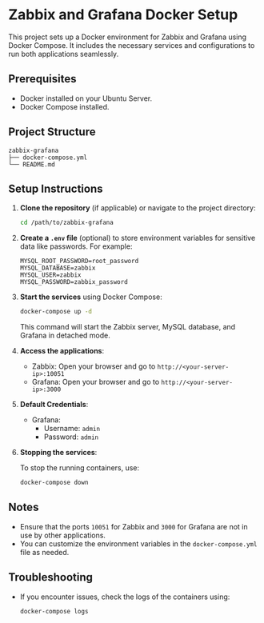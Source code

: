 # Zabbix and Grafana Docker Setup

This project sets up a Docker environment for Zabbix and Grafana using Docker Compose. It includes the necessary services and configurations to run both applications seamlessly.

## Prerequisites

- Docker installed on your Ubuntu Server.
- Docker Compose installed.

## Project Structure

```
zabbix-grafana
├── docker-compose.yml
└── README.md
```

## Setup Instructions

1. **Clone the repository** (if applicable) or navigate to the project directory:

   ```bash
   cd /path/to/zabbix-grafana
   ```

2. **Create a `.env` file** (optional) to store environment variables for sensitive data like passwords. For example:

   ```env
   MYSQL_ROOT_PASSWORD=root_password
   MYSQL_DATABASE=zabbix
   MYSQL_USER=zabbix
   MYSQL_PASSWORD=zabbix_password
   ```

3. **Start the services** using Docker Compose:

   ```bash
   docker-compose up -d
   ```

   This command will start the Zabbix server, MySQL database, and Grafana in detached mode.

4. **Access the applications**:

   - Zabbix: Open your browser and go to `http://<your-server-ip>:10051`
   - Grafana: Open your browser and go to `http://<your-server-ip>:3000`

5. **Default Credentials**:

   - Grafana: 
     - Username: `admin`
     - Password: `admin`

6. **Stopping the services**:

   To stop the running containers, use:

   ```bash
   docker-compose down
   ```

## Notes

- Ensure that the ports `10051` for Zabbix and `3000` for Grafana are not in use by other applications.
- You can customize the environment variables in the `docker-compose.yml` file as needed.

## Troubleshooting

- If you encounter issues, check the logs of the containers using:

  ```bash
  docker-compose logs
  ```
